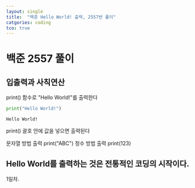 ```yaml
---
layout: single
title:  "백준 Hello World! 출력, 2557번 풀이"
catgories: coding
tco: true
---
```


# 백준 2557 풀이
## 입출력과 사칙연산
print() 함수로 "Hello World!"를 출력한다


```python
print("Hello World!")
```

    Hello World!


print() 괄호 안에 값을 넣으면 출력된다

문자열 방법 출력 print("ABC")
정수 방법 출력 print(123)

## Hello World를 출력하는 것은 전통적인 코딩의 시작이다.

1일차.

